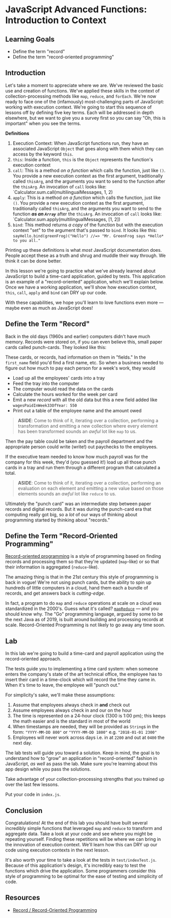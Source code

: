 # JavaScript Advanced Functions: Introduction to Context

## Learning Goals

- Define the term "record"
- Define the term "record-oriented programming"

## Introduction

Let's take a moment to appreciate where we are. We've reviewed the basic use
and creation of functions. We've applied these skills in the context of
collection-processing methods like `map`, `reduce`, and `forEach`. We're now
ready to face one of the (infamously) most-challenging parts of JavaScript:
working with execution context. We're going to start this sequence of lessons
off by defining five key terms. Each will be addressed in depth elsewhere, but
we want to give you a survey first so you can say "Oh, this is important" when
you see the terms.

**Definitions**

1. Execution Context: When JavaScript functions run, they have an associated
   JavaScript `Object` that goes along with them which they can access by the
   keyword `this`.
2. `this`: Inside a function, `this` is the `Object` represents the function's
   execution context
3. `call`: This is a method _on a function_ which calls the function, just like
   `()`. You provide a new execution context as the first argument,
   traditionally called `thisArg`, and the arguments you want to send to the
   function after the `thisArg`. An invocation of `call` looks like:
   `Calculator.sum.call(multilingualMessages, 1, 2)
3. `apply`: This is a method _on a function_ which calls the function, just like
   `()`. You provide a new execution context as the first argument,
   traditionally called `thisArg`, and the arguments you want to send to the
   function ***as an `Array`*** after the `thisArg`. An invocation of `call`
   looks like: `Calculator.sum.apply(multilingualMessages, [1, 2])
4. `bind`: This method returns _a copy_ of the function but with the execution
   context "set" to the argument that's passed to `bind`. It looks like this:
   `sayHello.bind(greenFrog)("Hello") //=> "Mr. GreenFrog says *Hello* to you
    all."`

Printing up these definitions is what _most_ JavaScript documentation does.
People accept these as a truth and shrug and muddle their way through. We think
it can be done better.

In this lesson we're going to practice what we've already learned about
JavaScript to build a time-card application, guided by tests. This application
is an example of a "record-oriented" application, which we'll explain below.
Once we have a working application, we'll show how execution context, `this`,
`call`, `apply` and `bind` can DRY up our code.

With these capabilities, we hope you'll learn to love functions even more
&mdash; maybe even as much as JavaScript does!

## Define the Term "Record"

Back in the old days (1960s and earlier) computers didn't have much memory.
Records were stored on, if you can even believe this, small paper cards called
punch-cards. They looked like this:

<PIC>

These cards, or records, had information on them in "fields." In the
`first_name` field you'd find a first name, etc. So when a business needed to
figure out how much to pay each person for a week's work, they would

* Load up all the employees' cards into a tray
* Feed the tray into the computer
* The computer would read the data on the cards
* Calculate the hours worked for the week per card
* Emit a new _record_ with all the old data but this a new field added like
`wagesPaidInWeek33OfYear: 550`
* Print out a table of the employee name and the amount owed

> **ASIDE**: Come to think of it, iterating over a collection, performing a
> transformation and emitting a new collection where every element has been
> transformed sounds an _awful_ lot like `map` to us.

Then the pay table could be taken and the payroll department and the
appropriate person could write (write!) out paychecks to the employees.

If the executive team needed to know how much payroll was for the company for
this week, they'd (you guessed it!) load up all those punch cards in a tray and
run them through a different program that calculated a total.

> **ASIDE**: Come to think of it, iterating over a collection, performing an
> evaluation on each element and emitting a new value based on those elements
> sounds an _awful_ lot like `reduce` to us.

Ultimately the "punch card" was an intermediate step between paper records and
digital records. But it was during the punch-card era that computing really got
big, so a _lot_ of our ways of thinking about programming started by thinking
about "records."

## Define the Term "Record-Oriented Programming"

[Record-oriented programming][rop] is a style of programming based on finding
records and processing them so that they're updated (`map`-like) or so that
their information is aggregated (`reduce`-like).

The amazing thing is that in the 21st century this style of programming is back
in vogue! We're not using punch cards, but the ability to spin up hundreds of
little computers in a cloud, hand them each a bundle of records, and get
answers back is _cutting-edge_.

In fact, a program to do `map` and `reduce` operations at scale on a cloud was
standardized in the 2000's. Guess what it's called? [`mapReduce`][mapreduce]
&mdash; and you should know why. The "Go" programming language, argued by some
to be the next Java as of 2019, is built around building and processing records
at scale. Record-Oriented Programming is not likely to go away any time soon.

## Lab

In this lab we're going to build a time-card and payroll application using the
record-oriented approach. 

The tests guide you to implementing a time card system: when someone enters the
company's state of the art technical office, the employee has to insert their
card in a time-clock which will record the time they came in. When it's time to
leave, the employee will "punch out."

For simplicity's sake, we'll make these assumptions:

1. Assume that employees always check in **and** check out
2. Assume employees always check in and our on the hour
3. The time is represented on a 24-hour clock (1300 is 1:00 pm); this keeps the
   math easier and is the standard in most of the world
4. When timestamps are needed, they will be provided as `String`s in the form:
   `"YYYY-MM-DD 800"` or `"YYYY-MM-DD 1800"` e.g. `"2018-01-01 2300"`
5. Employees will never work across days i.e. in at `2200` and out at `0400` the
   next day.

The lab tests will guide you toward a solution. Keep in mind, the goal is to
understand how to "grow" an application in "record-oriented" fashion in
JavaScript, _as well_ as pass the lab. Make sure you're learning about this app
design while you pass the solutions.

Take advantage of your collection-processing strengths that you trained up over
the last few lessons.

Put your code in `index.js`.

## Conclusion

Congratulations! At the end of this lab you should have built several
incredibly simple functions that leveraged `map` and `reduce` to transform and
aggregate data. Take a look at your code and see where you might be repeating
yourself. Finding these repetitions will be where we can bring in the
innovation of execution context. We'll learn how this can DRY up our code using
execution contexts in the next lesson.

It's also worth your time to take a look at the tests in `test/indexTest.js`.
Because of this application's design, it's incredibly easy to test the
functions which drive the application. Some programmers consider this style of
programming to be optimal for the ease of testing and simplicity of code.

## Resources

* [Record / Record-Oriented Programming][rop]

[rop]: https://en.wikipedia.org/wiki/Record_(computer_science)
[mapreduce]: https://en.wikipedia.org/wiki/MapReduce
